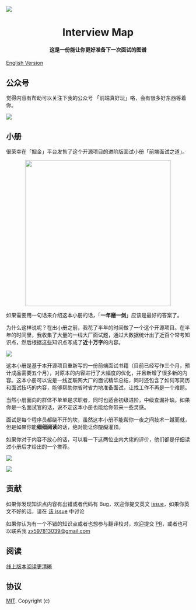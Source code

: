 <img align="center" src='./InterviewMap.png' />

<h1 align="center">
  Interview Map
</h1>

<h4 align="center">这是一份能让你更好准备下一次面试的图谱</h4>

[English Version](./README-EN.md)

## 公众号

觉得内容有帮助可以关注下我的公众号 「前端真好玩」咯，会有很多好东西等着你。

![](https://user-gold-cdn.xitu.io/2018/12/7/1678800c654a7f34?w=258&h=258&f=jpeg&s=26756)

## 小册

很荣幸在「掘金」平台发售了这个开源项目的进阶版面试小册「前端面试之道」。

<p align="center">
  <img src='https://user-gold-cdn.xitu.io/2018/12/25/167e354c41bbe3ef?w=750&h=1334&f=jpeg&s=110064' width='400' />
</p>

如果需要用一句话来介绍这本小册的话，「**一年磨一剑**」应该是最好的答案了。

为什么这样说呢？在出小册之前，我花了半年的时间做了一个这个开源项目。在半年的时间里，我收集了大量的一线大厂面试题，通过大数据统计出了近百个常考知识点，然后根据这些知识点写成了**近十万字**的内容。

![](https://user-gold-cdn.xitu.io/2018/12/25/167e13d17bc60dc3?w=3248&h=1246&f=png&s=671183)

这本小册是基于本开源项目重新写的一份前端面试书籍（目前已经写作三个月，预计成品需要五个月），对原本的内容进行了大幅度的优化，并且新增了很多新的内容。这本小册可以说是一线互联网大厂的面试精华总结，同时还包含了如何写简历和面试技巧的内容，能够帮助你省时省力地准备面试，让找工作不再是一个难题。

当然小册面向的群体不单单是求职者，同时也适合初级进阶，中级查漏补缺。如果你是一名面试官的话，说不定这本小册也能给你带来一些灵感。

面试是每个程序员都绕不开的坎，虽然这本小册不能帮你一夜之间技术一蹴而就，但是如果你能**细细阅读**的话，绝对能让你醍醐灌顶。

如果你对于内容不放心的话，可以看一下这两位业内大佬的评价，他们都是仔细读过小册后才给出的一个推荐。

![](https://user-gold-cdn.xitu.io/2018/12/25/167e1481f64ba74c?w=3248&h=1656&f=png&s=913548)

![](https://user-gold-cdn.xitu.io/2018/12/25/167e148e47d17785?w=3248&h=1154&f=png&s=732789)

## 贡献

如果你发现知识点内容有出错或者代码有 Bug，欢迎你提交英文 [issue](https://github.com/InterviewMap/CS-Interview-Knowledge-Map/issues/new)，如果你英文不好的话，请在 [该 issue](https://github.com/InterviewMap/CS-Interview-Knowledge-Map/issues/18) 中讨论

如果你认为有一个不错的知识点或者也想参与翻译校对，欢迎提交 [PR](https://github.com/InterviewMap/CS-Interview-Knowledge-Map/pulls)，或者也可以联系我 <zx597813039@gmail.com>

## 阅读

[线上版本阅读更清晰](https://yuchengkai.cn/docs/zh/)

## 协议

[MIT](LICENSE). Copyright (c)
